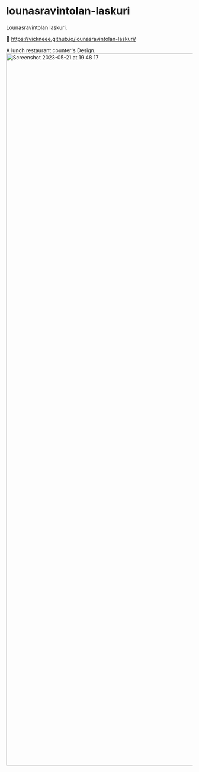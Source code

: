 # lounasravintolan-laskuri

Lounasravintolan laskuri.

🔗 https://vickneee.github.io/lounasravintolan-laskuri/

A lunch restaurant counter's Design.
<img width="1919" alt="Screenshot 2023-05-21 at 19 48 17" src="https://github.com/vickneee/lounasravintolan-laskuri/assets/93821265/9c3c45aa-59bf-4f44-99c2-a9d555203ebf">
